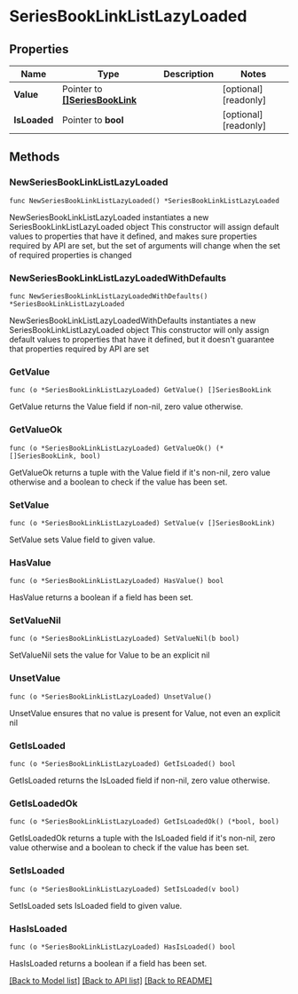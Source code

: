 # SeriesBookLinkListLazyLoaded

## Properties

Name | Type | Description | Notes
------------ | ------------- | ------------- | -------------
**Value** | Pointer to [**[]SeriesBookLink**](SeriesBookLink.md) |  | [optional] [readonly] 
**IsLoaded** | Pointer to **bool** |  | [optional] [readonly] 

## Methods

### NewSeriesBookLinkListLazyLoaded

`func NewSeriesBookLinkListLazyLoaded() *SeriesBookLinkListLazyLoaded`

NewSeriesBookLinkListLazyLoaded instantiates a new SeriesBookLinkListLazyLoaded object
This constructor will assign default values to properties that have it defined,
and makes sure properties required by API are set, but the set of arguments
will change when the set of required properties is changed

### NewSeriesBookLinkListLazyLoadedWithDefaults

`func NewSeriesBookLinkListLazyLoadedWithDefaults() *SeriesBookLinkListLazyLoaded`

NewSeriesBookLinkListLazyLoadedWithDefaults instantiates a new SeriesBookLinkListLazyLoaded object
This constructor will only assign default values to properties that have it defined,
but it doesn't guarantee that properties required by API are set

### GetValue

`func (o *SeriesBookLinkListLazyLoaded) GetValue() []SeriesBookLink`

GetValue returns the Value field if non-nil, zero value otherwise.

### GetValueOk

`func (o *SeriesBookLinkListLazyLoaded) GetValueOk() (*[]SeriesBookLink, bool)`

GetValueOk returns a tuple with the Value field if it's non-nil, zero value otherwise
and a boolean to check if the value has been set.

### SetValue

`func (o *SeriesBookLinkListLazyLoaded) SetValue(v []SeriesBookLink)`

SetValue sets Value field to given value.

### HasValue

`func (o *SeriesBookLinkListLazyLoaded) HasValue() bool`

HasValue returns a boolean if a field has been set.

### SetValueNil

`func (o *SeriesBookLinkListLazyLoaded) SetValueNil(b bool)`

 SetValueNil sets the value for Value to be an explicit nil

### UnsetValue
`func (o *SeriesBookLinkListLazyLoaded) UnsetValue()`

UnsetValue ensures that no value is present for Value, not even an explicit nil
### GetIsLoaded

`func (o *SeriesBookLinkListLazyLoaded) GetIsLoaded() bool`

GetIsLoaded returns the IsLoaded field if non-nil, zero value otherwise.

### GetIsLoadedOk

`func (o *SeriesBookLinkListLazyLoaded) GetIsLoadedOk() (*bool, bool)`

GetIsLoadedOk returns a tuple with the IsLoaded field if it's non-nil, zero value otherwise
and a boolean to check if the value has been set.

### SetIsLoaded

`func (o *SeriesBookLinkListLazyLoaded) SetIsLoaded(v bool)`

SetIsLoaded sets IsLoaded field to given value.

### HasIsLoaded

`func (o *SeriesBookLinkListLazyLoaded) HasIsLoaded() bool`

HasIsLoaded returns a boolean if a field has been set.


[[Back to Model list]](../README.md#documentation-for-models) [[Back to API list]](../README.md#documentation-for-api-endpoints) [[Back to README]](../README.md)


